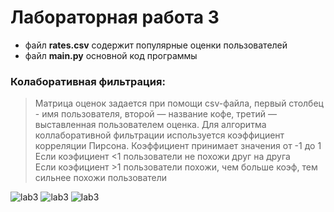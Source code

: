 


# Лабораторная работа 3

 - файл **rates.csv** содержит популярные оценки пользователей 
 - файл **main.py** основной код программы

### Колаборативная фильтрация:
>Матрица оценок задается при помощи csv-файла,     первый столбец - имя пользователя,     второй — название кофе,     третий — выставленная пользователем оценка. 
>Для алгоритма коллаборативной фильтрации используется коэффициент корреляции Пирсона. Коэффициент принимает значения от -1 до 1   
>Если коэфициент <1 пользователи не похожи друг на друга    
>Если коэфициент >1 пользователи похожи, чем больше коэф, тем сильнее похожи пользователи   



![lab3](https://i.ibb.co/gV3pD8b/image.png)
![lab3](https://i.ibb.co/wr70MJz/image.png)
![lab3](https://i.ibb.co/VWZ5nRL/image.png)

